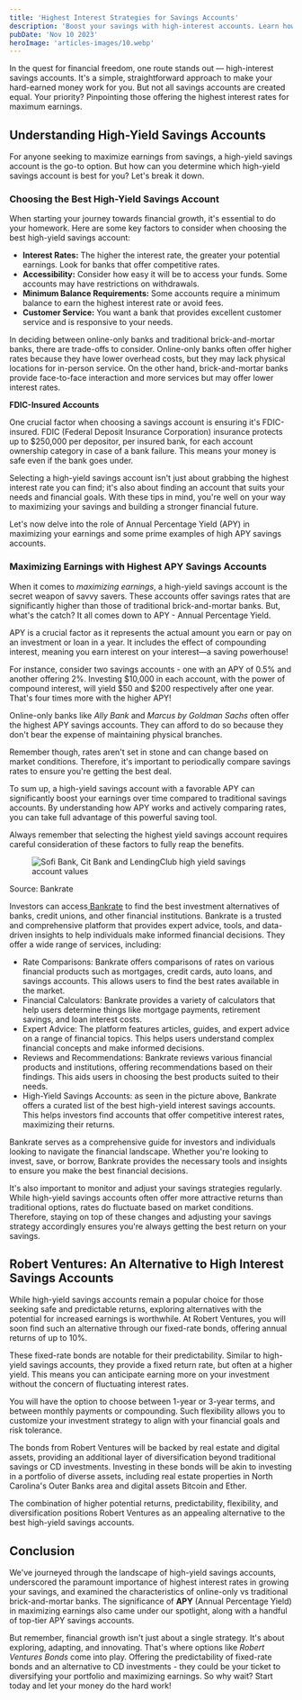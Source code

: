 ```yaml
---
title: 'Highest Interest Strategies for Savings Accounts'
description: 'Boost your savings with high-interest accounts. Learn how to choose the best rates and maximize returns with Robert Ventures insights.'
pubDate: 'Nov 10 2023'
heroImage: 'articles-images/10.webp'
---
```


<div class="blog-content">
    <p>In the quest for financial freedom, one route stands out — high-interest savings accounts. It&#x27;s a simple,
        straightforward approach to make your hard-earned money work for you. But not all savings accounts are created
        equal. Your priority? Pinpointing those offering the highest interest rates for maximum earnings.</p>
    <h2><strong>Understanding High-Yield Savings Accounts</strong></h2>
    <p>For anyone seeking to maximize earnings from savings, a high-yield savings account is the go-to option. But how
        can you determine which high-yield savings account is best for you? Let&#x27;s break it down.</p>
    <h3><strong>Choosing the Best High-Yield Savings Account</strong></h3>
    <p>When starting your journey towards financial growth, it&#x27;s essential to do your homework. Here are some key
        factors to consider when choosing the best high-yield savings account:</p>
    <ul role="list">
        <li><strong>Interest Rates:</strong> The higher the interest rate, the greater your potential earnings. Look for
            banks that offer competitive rates.</li>
        <li><strong>Accessibility:</strong> Consider how easy it will be to access your funds. Some accounts may have
            restrictions on withdrawals.</li>
        <li><strong>Minimum Balance Requirements:</strong> Some accounts require a minimum balance to earn the highest
            interest rate or avoid fees.</li>
        <li><strong>Customer Service:</strong> You want a bank that provides excellent customer service and is
            responsive to your needs.</li>
    </ul>
    <p>In deciding between online-only banks and traditional brick-and-mortar banks, there are trade-offs to consider.
        Online-only banks often offer higher rates because they have lower overhead costs, but they may lack physical
        locations for in-person service. On the other hand, brick-and-mortar banks provide face-to-face interaction and
        more services but may offer lower interest rates.</p>
    <p><strong>FDIC-Insured Accounts</strong></p>
    <p>One crucial factor when choosing a savings account is ensuring it&#x27;s FDIC-insured. FDIC (Federal Deposit
        Insurance Corporation) insurance protects up to $250,000 per depositor, per insured bank, for each account
        ownership category in case of a bank failure. This means your money is safe even if the bank goes under.</p>
    <p>Selecting a high-yield savings account isn&#x27;t just about grabbing the highest interest rate you can find;
        it&#x27;s also about finding an account that suits your needs and financial goals. With these tips in mind,
        you&#x27;re well on your way to maximizing your savings and building a stronger financial future.</p>
    <p>Let&#x27;s now delve into the role of Annual Percentage Yield (APY) in maximizing your earnings and some prime
        examples of high APY savings accounts.</p>
    <h3><strong>Maximizing Earnings with Highest APY Savings Accounts</strong></h3>
    <p>When it comes to <em>maximizing earnings</em>, a high-yield savings account is the secret weapon of savvy savers.
        These accounts offer savings rates that are significantly higher than those of traditional brick-and-mortar
        banks. But, what&#x27;s the catch? It all comes down to APY - Annual Percentage Yield.</p>
    <p>APY is a crucial factor as it represents the actual amount you earn or pay on an investment or loan in a year. It
        includes the effect of compounding interest, meaning you earn interest on your interest—a saving powerhouse!</p>
    <p>For instance, consider two savings accounts - one with an APY of 0.5% and another offering 2%. Investing $10,000
        in each account, with the power of compound interest, will yield $50 and $200 respectively after one year.
        That&#x27;s four times more with the higher APY!</p>
    <p>Online-only banks like <em>Ally Bank</em> and <em>Marcus by Goldman Sachs</em> often offer the highest APY
        savings accounts. They can afford to do so because they don&#x27;t bear the expense of maintaining physical
        branches.</p>
    <p>Remember though, rates aren&#x27;t set in stone and can change based on market conditions. Therefore, it&#x27;s
        important to periodically compare savings rates to ensure you&#x27;re getting the best deal.</p>
    <p>To sum up, a high-yield savings account with a favorable APY can significantly boost your earnings over time
        compared to traditional savings accounts. By understanding how APY works and actively comparing rates, you can
        take full advantage of this powerful saving tool.</p>
    <p>Always remember that selecting the highest yield savings account requires careful consideration of these factors
        to fully reap the benefits.</p>
    <figure class="w-richtext-align-center w-richtext-figure-type-image">
        <div><img
                src="https://cdn.prod.website-files.com/64f75d6371d612d029df0169/6514c36c35220003db6d929e_jgzdmpIjTiQv7_REo34tFY_dNF9dGTJXYS5xm1jpPnokQooeyg0s8glBjSuVRZcY5k4EA-xUXjGrMV2KN1ngasYr8jVmNZUCJcT2RmvgIc0dMGAPH6u_HAR5aPcqnt6WMC569PCHw95_lcbWNAKsnXM.png"
                loading="lazy" alt="Sofi Bank, Cit Bank and LendingClub high yield savings account values" /></div>
    </figure>
    <p>Source: Bankrate</p>
    <p>Investors can access<a href="https://www.bankrate.com/"> Bankrate</a> to find the best investment alternatives of
        banks, credit unions, and other financial institutions. Bankrate is a trusted and comprehensive platform that
        provides expert advice, tools, and data-driven insights to help individuals make informed financial decisions.
        They offer a wide range of services, including:</p>
    <ul role="list">
        <li>Rate Comparisons: Bankrate offers comparisons of rates on various financial products such as mortgages,
            credit cards, auto loans, and savings accounts. This allows users to find the best rates available in the
            market.</li>
        <li>Financial Calculators: Bankrate provides a variety of calculators that help users determine things like
            mortgage payments, retirement savings, and loan interest costs.</li>
        <li>Expert Advice: The platform features articles, guides, and expert advice on a range of financial topics.
            This helps users understand complex financial concepts and make informed decisions.</li>
        <li>Reviews and Recommendations: Bankrate reviews various financial products and institutions, offering
            recommendations based on their findings. This aids users in choosing the best products suited to their
            needs.</li>
        <li>High-Yield Savings Accounts: as seen in the picture above, Bankrate offers a curated list of the best
            high-yield interest savings accounts. This helps investors find accounts that offer competitive interest
            rates, maximizing their returns.</li>
    </ul>
    <p>Bankrate serves as a comprehensive guide for investors and individuals looking to navigate the financial
        landscape. Whether you&#x27;re looking to invest, save, or borrow, Bankrate provides the necessary tools and
        insights to ensure you make the best financial decisions.</p>
    <p>It&#x27;s also important to monitor and adjust your savings strategies regularly. While high-yield savings
        accounts often offer more attractive returns than traditional options, rates do fluctuate based on market
        conditions. Therefore, staying on top of these changes and adjusting your savings strategy accordingly ensures
        you&#x27;re always getting the best return on your savings.</p>
    <h2><strong>Robert Ventures: An Alternative to High Interest Savings Accounts</strong></h2>
    <p>While high-yield savings accounts remain a popular choice for those seeking safe and predictable returns,
        exploring alternatives with the potential for increased earnings is worthwhile. At Robert Ventures, you will
        soon find such an alternative through our fixed-rate bonds, offering annual returns of up to 10%.</p>
    <p>These fixed-rate bonds are notable for their predictability. Similar to high-yield savings accounts, they provide
        a fixed return rate, but often at a higher yield. This means you can anticipate earning more on your investment
        without the concern of fluctuating interest rates.</p>
    <p>You will have the option to choose between 1-year or 3-year terms, and between monthly payments or compounding.
        Such flexibility allows you to customize your investment strategy to align with your financial goals and risk
        tolerance.</p>
    <p>The bonds from Robert Ventures will be backed by real estate and digital assets, providing an additional layer of
        diversification beyond traditional savings or CD investments. Investing in these bonds will be akin to investing
        in a portfolio of diverse assets, including real estate properties in North Carolina&#x27;s Outer Banks area and
        digital assets Bitcoin and Ether.</p>
    <p>The combination of higher potential returns, predictability, flexibility, and diversification positions Robert
        Ventures as an appealing alternative to the best high-yield savings accounts.</p>
    <h2><strong>Conclusion</strong></h2>
    <p>We&#x27;ve journeyed through the landscape of high-yield savings accounts, underscored the paramount importance
        of highest interest rates in growing your savings, and examined the characteristics of online-only vs
        traditional brick-and-mortar banks. The significance of <strong>APY</strong> (Annual Percentage Yield) in
        maximizing earnings also came under our spotlight, along with a handful of top-tier APY savings accounts.</p>
    <p>But remember, financial growth isn&#x27;t just about a single strategy. It&#x27;s about exploring, adapting, and
        innovating. That&#x27;s where options like <em>Robert Ventures Bonds</em> come into play. Offering the
        predictability of fixed-rate bonds and an alternative to CD investments - they could be your ticket to
        diversifying your portfolio and maximizing earnings. So why wait? Start today and let your money do the hard
        work!</p>
</div>